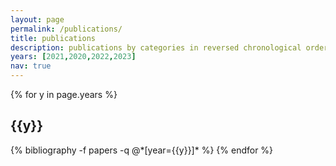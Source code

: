 ```yaml
---
layout: page
permalink: /publications/
title: publications
description: publications by categories in reversed chronological order. generated by jekyll-scholar.
years: [2021,2020,2022,2023]
nav: true
---
```


<div class="publications">

{% for y in page.years %}
  <h2 class="year">{{y}}</h2>
  {% bibliography -f papers -q @*[year={{y}}]* %}
{% endfor %}

</div>
